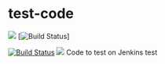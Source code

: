 # test-code

![](http://140.211.168.153:8080/job/demo-build/badge/icon&.png)
[![Build Status](http://140.211.168.153:8080/buildStatus/icon?job=demo-build&.png)]

[![Build Status](http://140.211.168.153:8080/buildStatus/icon?job=demo-build&.png)](http://140.211.168.153:8080/job/demo-build/)
<a href='http://140.211.168.153:8080/job/demo-build/'><img src='http://140.211.168.153:8080/buildStatus/icon?job=demo-build'></a>
Code to test on Jenkins
test

